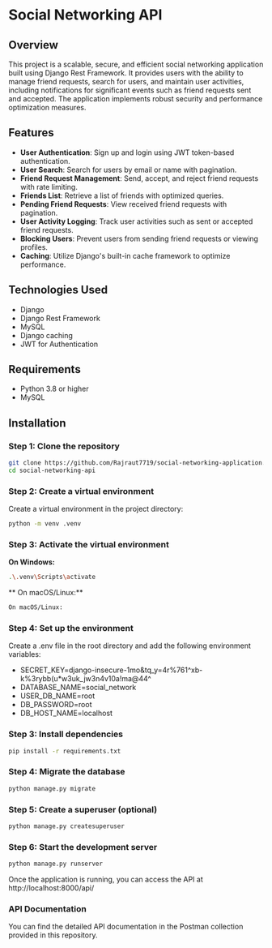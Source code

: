 # Social Networking API

## Overview

This project is a scalable, secure, and efficient social networking application built using Django Rest Framework. 
It provides users with the ability to manage friend requests, search for users, and maintain user activities, including notifications for significant events such as friend requests sent and accepted. 
The application implements robust security and performance optimization measures.

## Features

- **User Authentication**: Sign up and login using JWT token-based authentication.
- **User Search**: Search for users by email or name with pagination.
- **Friend Request Management**: Send, accept, and reject friend requests with rate limiting.
- **Friends List**: Retrieve a list of friends with optimized queries.
- **Pending Friend Requests**: View received friend requests with pagination.
- **User Activity Logging**: Track user activities such as sent or accepted friend requests.
- **Blocking Users**: Prevent users from sending friend requests or viewing profiles.
- **Caching**: Utilize Django's built-in cache framework to optimize performance.

## Technologies Used

- Django
- Django Rest Framework
- MySQL
- Django caching
- JWT for Authentication

## Requirements

- Python 3.8 or higher
- MySQL

## Installation

### Step 1: Clone the repository
```bash
git clone https://github.com/Rajraut7719/social-networking-application.git
cd social-networking-api
```
### Step 2: Create a virtual environment
Create a virtual environment in the project directory:
```bash
python -m venv .venv
```
### Step 3: Activate the virtual environment
**On Windows:**
```bash
.\.venv\Scripts\activate
```
** On macOS/Linux:**
```bash
On macOS/Linux:
```

### Step 4: Set up the environment
Create a .env file in the root directory and add the following environment variables:

- SECRET_KEY=django-insecure-1mo&tq_y=4r%761^xb-k%3rybb(u*w3uk_jw3n4v10a!ma@44^
- DATABASE_NAME=social_network
- USER_DB_NAME=root
- DB_PASSWORD=root
- DB_HOST_NAME=localhost

### Step 3: Install dependencies
```bash
pip install -r requirements.txt
```
### Step 4: Migrate the database
```bash
python manage.py migrate
```

### Step 5: Create a superuser (optional)
```bash
python manage.py createsuperuser
```

### Step 6: Start the development server
```bash
python manage.py runserver
```
Once the application is running, you can access the API at http://localhost:8000/api/

### API Documentation
You can find the detailed API documentation in the Postman collection provided in this repository.




